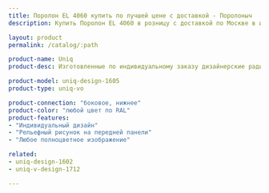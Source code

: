 ```yaml
---
title: Поролон EL 4060 купить по лучшей цене с доставкой - Поролоныч
description: Купить Поролон EL 4060 в розницу с доставкой по Москве в интернет-магазине Поролоныча.

layout: product
permalink: /catalog/:path

product-name: Uniq
product-desc: Изготовленные по индивидуальному заказу дизайнерские радиаторы COPPERI Uniq с полноцветными изображениями на передней панели позволят Вам воплотить в жизнь самые смелые и оригинальные проекты интерьеров. Творите! Ваша фантазия не ограничена.

product-model: uniq-design-1605
product-type: uniq-vo

product-connection: "боковое, нижнее"
product-color: "любой цвет по RAL"
product-features:
- "Индивидуальный дизайн"
- "Рельефный рисунок на передней панели"
- "Любое полноцветное изображение"

related:
- uniq-design-1602
- uniq-v-design-1712

---
```

